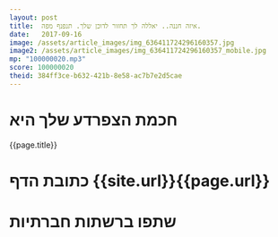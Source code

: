 ```yaml
---
layout: post
title:  איזה חננה.. יאללה לך תחזור לדוכן שלך. תנפנף מפה.
date:   2017-09-16
image: /assets/article_images/img_636411724296160357.jpg
image2: /assets/article_images/img_636411724296160357_mobile.jpg
mp: "100000020.mp3"
score: 100000020
theid: 384ff3ce-b632-421b-8e58-ac7b7e2d5cae
---
```

# חכמת הצפרדע שלך היא
{{page.title}}

# כתובת הדף {{site.url}}{{page.url}}
# שתפו ברשתות חברתיות